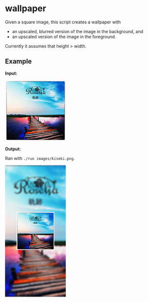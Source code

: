 # wallpaper

Given a square image, this script creates a wallpaper with
- an upscaled, blurred version of the image in the background, and
- an upscaled version of the image in the foreground.

Currently it assumes that height > width.

## Example

**Input:**

<img src="images/kiseki.png" width="200px"/>

**Output:**

Ran with `./run images/kiseki.png`.

<img src="images/kiseki_wallpaper.png" width="200px"/>